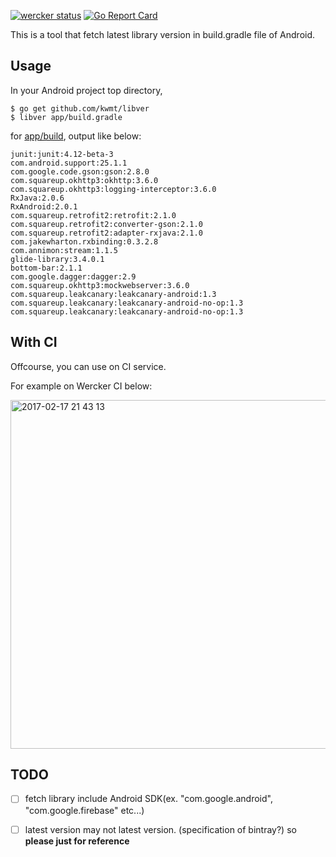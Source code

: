 [![wercker status](https://app.wercker.com/status/6d9e484f12bbb5152302b39e02593349/s/master "wercker status")](https://app.wercker.com/project/byKey/6d9e484f12bbb5152302b39e02593349)
[![Go Report Card](https://goreportcard.com/badge/github.com/kwmt/libver)](https://goreportcard.com/report/github.com/kwmt/libver)


This is a tool that fetch latest library version in build.gradle file of Android.


## Usage 

In your Android project top directory, 

```
$ go get github.com/kwmt/libver
$ libver app/build.gradle
```

for [app/build](https://github.com/kwmt/libver/blob/master/testdata/app/build.gradle), output like below:
```
junit:junit:4.12-beta-3
com.android.support:25.1.1
com.google.code.gson:gson:2.8.0
com.squareup.okhttp3:okhttp:3.6.0
com.squareup.okhttp3:logging-interceptor:3.6.0
RxJava:2.0.6
RxAndroid:2.0.1
com.squareup.retrofit2:retrofit:2.1.0
com.squareup.retrofit2:converter-gson:2.1.0
com.squareup.retrofit2:adapter-rxjava:2.1.0
com.jakewharton.rxbinding:0.3.2.8
com.annimon:stream:1.1.5
glide-library:3.4.0.1
bottom-bar:2.1.1
com.google.dagger:dagger:2.9
com.squareup.okhttp3:mockwebserver:3.6.0
com.squareup.leakcanary:leakcanary-android:1.3
com.squareup.leakcanary:leakcanary-android-no-op:1.3
com.squareup.leakcanary:leakcanary-android-no-op:1.3
```

## With CI

Offcourse, you can use on CI service.

For example on Wercker CI below:

<img width="558" alt="2017-02-17 21 43 13" src="https://cloud.githubusercontent.com/assets/1450486/23065688/3282fe64-f55a-11e6-9ee9-ed76df8e3e62.png">


## TODO

- [ ] fetch library include Android SDK(ex. "com.google.android", "com.google.firebase" etc...)
- [ ] latest version may not latest version. (specification of bintray?) so **please just for reference**

